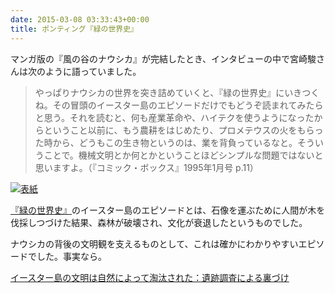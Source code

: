 ```yaml
---
date: 2015-03-08 03:33:43+00:00
title: ポンティング『緑の世界史』
---
```


マンガ版の『風の谷のナウシカ』が完結したとき、インタビューの中で宮崎駿さんは次のように語っていました。

>やっぱりナウシカの世界を突き詰めていくと、『緑の世界史』にいきつくね。その冒頭のイースター島のエピソードだけでもどうぞ読まれてみたらと思う。それを読むと、何も産業革命や、ハイテクを使うようになったからということ以前に、もう農耕をはじめたり、プロメテウスの火をもらった時から、どうもこの生き物というのは、業を背負っているなと。そういうことで。機械文明とか何とかということほどシンプルな問題ではないと思いますよ。（『コミック・ボックス』1995年1月号 p.11）

[![表紙](https://images-fe.ssl-images-amazon.com/images/P/4022596031.09.jpg)](https://www.amazon.co.jp/dp/4022596031/)

[『緑の世界史』](https://www.amazon.co.jp/dp/4022596031/)のイースター島のエピソードとは、石像を運ぶために人間が木を伐採しつづけた結果、森林が破壊され、文化が衰退したというものでした。

ナウシカの背後の文明観を支えるものとして、これは確かにわかりやすいエピソードでした。事実なら。

[イースター島の文明は自然によって淘汰された：遺跡調査による裏づけ](https://wired.jp/2015/01/29/variation-in-rapa-nui/)
